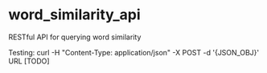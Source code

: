 # word_similarity_api
RESTful API for querying word similarity

Testing:
curl -H "Content-Type: application/json" -X POST -d '{JSON_OBJ}' URL
[TODO]
